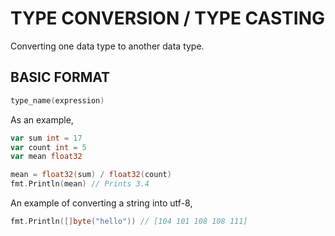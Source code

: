 # TYPE CONVERSION / TYPE CASTING

Converting one data type to another data type.

## BASIC FORMAT

```go
type_name(expression)
```

As an example,

```go
var sum int = 17
var count int = 5
var mean float32

mean = float32(sum) / float32(count)
fmt.Println(mean) // Prints 3.4
```

An example of converting a string into utf-8,

```go
fmt.Println([]byte("hello")) // [104 101 108 108 111]
```
